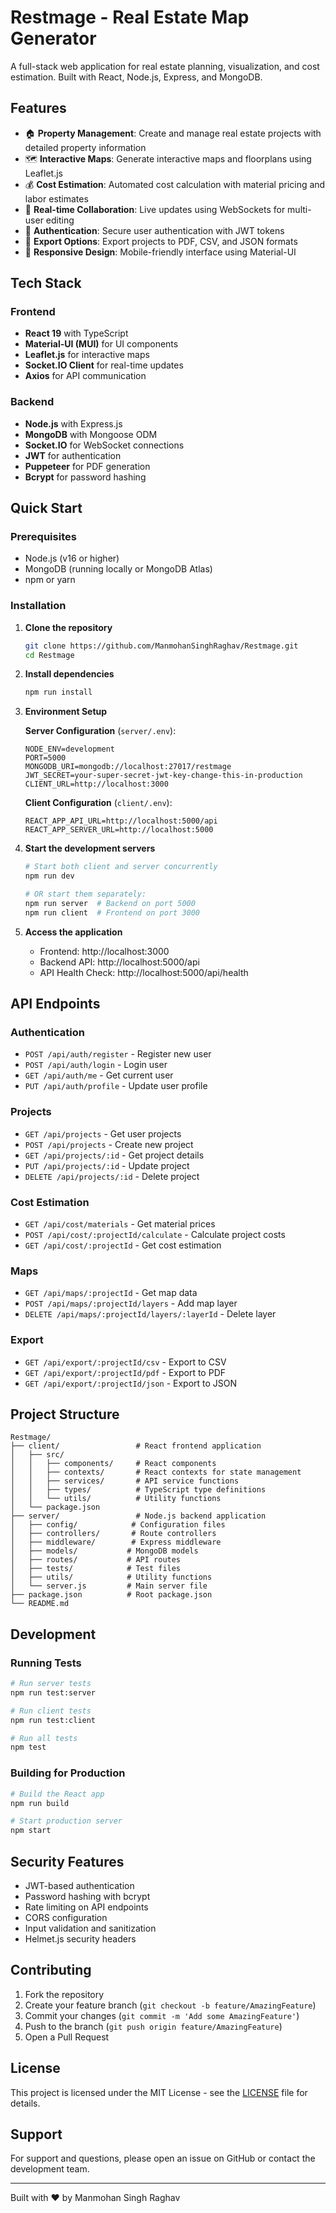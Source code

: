 # Restmage - Real Estate Map Generator

A full-stack web application for real estate planning, visualization, and cost estimation. Built with React, Node.js, Express, and MongoDB.

## Features

- 🏠 **Property Management**: Create and manage real estate projects with detailed property information
- 🗺️ **Interactive Maps**: Generate interactive maps and floorplans using Leaflet.js
- 💰 **Cost Estimation**: Automated cost calculation with material pricing and labor estimates
- 🔄 **Real-time Collaboration**: Live updates using WebSockets for multi-user editing
- 🔐 **Authentication**: Secure user authentication with JWT tokens
- 📄 **Export Options**: Export projects to PDF, CSV, and JSON formats
- 📱 **Responsive Design**: Mobile-friendly interface using Material-UI

## Tech Stack

### Frontend
- **React 19** with TypeScript
- **Material-UI (MUI)** for UI components
- **Leaflet.js** for interactive maps
- **Socket.IO Client** for real-time updates
- **Axios** for API communication

### Backend
- **Node.js** with Express.js
- **MongoDB** with Mongoose ODM
- **Socket.IO** for WebSocket connections
- **JWT** for authentication
- **Puppeteer** for PDF generation
- **Bcrypt** for password hashing

## Quick Start

### Prerequisites
- Node.js (v16 or higher)
- MongoDB (running locally or MongoDB Atlas)
- npm or yarn

### Installation

1. **Clone the repository**
   ```bash
   git clone https://github.com/ManmohanSinghRaghav/Restmage.git
   cd Restmage
   ```

2. **Install dependencies**
   ```bash
   npm run install
   ```

3. **Environment Setup**
   
   **Server Configuration** (`server/.env`):
   ```env
   NODE_ENV=development
   PORT=5000
   MONGODB_URI=mongodb://localhost:27017/restmage
   JWT_SECRET=your-super-secret-jwt-key-change-this-in-production
   CLIENT_URL=http://localhost:3000
   ```

   **Client Configuration** (`client/.env`):
   ```env
   REACT_APP_API_URL=http://localhost:5000/api
   REACT_APP_SERVER_URL=http://localhost:5000
   ```

4. **Start the development servers**
   ```bash
   # Start both client and server concurrently
   npm run dev
   
   # OR start them separately:
   npm run server  # Backend on port 5000
   npm run client  # Frontend on port 3000
   ```

5. **Access the application**
   - Frontend: http://localhost:3000
   - Backend API: http://localhost:5000/api
   - API Health Check: http://localhost:5000/api/health

## API Endpoints

### Authentication
- `POST /api/auth/register` - Register new user
- `POST /api/auth/login` - Login user
- `GET /api/auth/me` - Get current user
- `PUT /api/auth/profile` - Update user profile

### Projects
- `GET /api/projects` - Get user projects
- `POST /api/projects` - Create new project
- `GET /api/projects/:id` - Get project details
- `PUT /api/projects/:id` - Update project
- `DELETE /api/projects/:id` - Delete project

### Cost Estimation
- `GET /api/cost/materials` - Get material prices
- `POST /api/cost/:projectId/calculate` - Calculate project costs
- `GET /api/cost/:projectId` - Get cost estimation

### Maps
- `GET /api/maps/:projectId` - Get map data
- `POST /api/maps/:projectId/layers` - Add map layer
- `DELETE /api/maps/:projectId/layers/:layerId` - Delete layer

### Export
- `GET /api/export/:projectId/csv` - Export to CSV
- `GET /api/export/:projectId/pdf` - Export to PDF
- `GET /api/export/:projectId/json` - Export to JSON

## Project Structure

```
Restmage/
├── client/                 # React frontend application
│   ├── src/
│   │   ├── components/     # React components
│   │   ├── contexts/       # React contexts for state management
│   │   ├── services/       # API service functions
│   │   ├── types/          # TypeScript type definitions
│   │   └── utils/          # Utility functions
│   └── package.json
├── server/                 # Node.js backend application
│   ├── config/            # Configuration files
│   ├── controllers/       # Route controllers
│   ├── middleware/        # Express middleware
│   ├── models/           # MongoDB models
│   ├── routes/           # API routes
│   ├── tests/            # Test files
│   ├── utils/            # Utility functions
│   └── server.js         # Main server file
├── package.json          # Root package.json
└── README.md
```

## Development

### Running Tests
```bash
# Run server tests
npm run test:server

# Run client tests
npm run test:client

# Run all tests
npm test
```

### Building for Production
```bash
# Build the React app
npm run build

# Start production server
npm start
```

## Security Features

- JWT-based authentication
- Password hashing with bcrypt
- Rate limiting on API endpoints
- CORS configuration
- Input validation and sanitization
- Helmet.js security headers

## Contributing

1. Fork the repository
2. Create your feature branch (`git checkout -b feature/AmazingFeature`)
3. Commit your changes (`git commit -m 'Add some AmazingFeature'`)
4. Push to the branch (`git push origin feature/AmazingFeature`)
5. Open a Pull Request

## License

This project is licensed under the MIT License - see the [LICENSE](LICENSE) file for details.

## Support

For support and questions, please open an issue on GitHub or contact the development team.

---

Built with ❤️ by Manmohan Singh Raghav